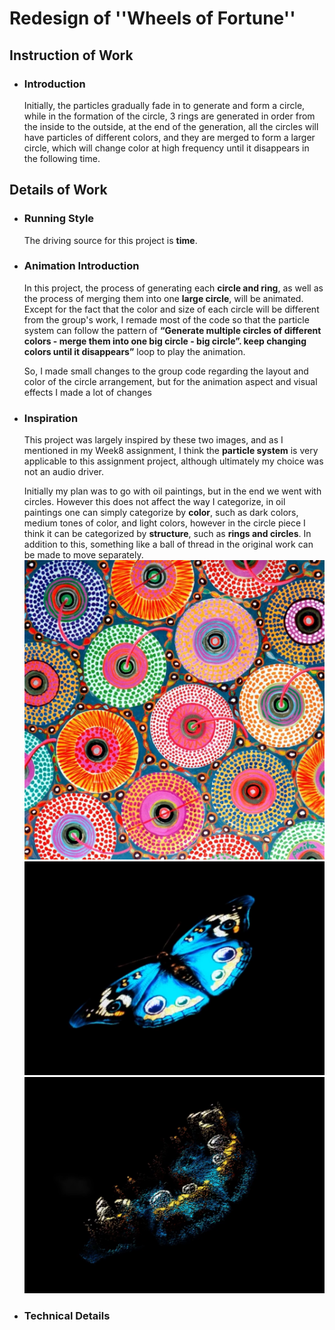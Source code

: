 # **Redesign of ''Wheels of Fortune''**

## **Instruction of Work**
- ### **Introduction**  
  Initially, the particles gradually fade in to generate and form a circle, while in the formation of the circle, 3 rings are generated in order from the inside to the outside, at the end of the generation, all the circles will have particles of different colors, and they are merged to form a larger circle, which will change color at high frequency until it disappears in the following time.

## **Details of Work**
- ### **Running Style**  
  
  The driving source for this project is **time**.
- ### **Animation Introduction**
  
  In this project, the process of generating each **circle and ring**, as well as the process of merging them into one **large circle**, will be animated. Except for the fact that the color and size of each circle will be different from the group's work, I remade most of the code so that the particle system can follow the pattern of **“Generate multiple circles of different colors - merge them into one big circle - big circle”. keep changing colors until it disappears”** loop to play the animation.
  
  So, I made small changes to the group code regarding the layout and color of the circle arrangement, but for the animation aspect and visual effects I made a lot of changes
- ### **Inspiration**
  
  This project was largely inspired by these two images, and as I mentioned in my Week8 assignment, I think the **particle system** is very applicable to this assignment project, although ultimately my choice was not an audio driver.
  
  Initially my plan was to go with oil paintings, but in the end we went with circles. However this does not affect the way I categorize, in oil paintings one can simply categorize by **color**, such as dark colors, medium tones of color, and light colors, however in the circle piece I think it can be categorized by **structure**, such as **rings and circles**. In addition to this, something like a ball of thread in the original work can be made to move separately.
![Pacita Abad Wheels of fortune](./images/inspiration3.png)
![inspiration2](./images/inspiration2.png)
![inspiration1](./images/inspiration1.png)

- ### **Technical Details**  